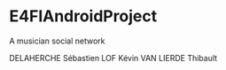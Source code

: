 # E4FIAndroidProject
A musician social network


DELAHERCHE Sébastien
LOF Kévin
VAN LIERDE Thibault 